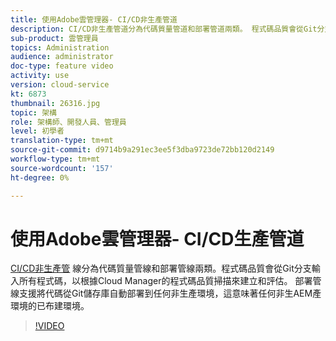 ```yaml
---
title: 使用Adobe雲管理器- CI/CD非生產管道
description: CI/CD非生產管道分為代碼質量管道和部署管道兩類。 程式碼品質會從Git分支輸入所有程式碼，以根據Cloud Manager的程式碼品質掃描來建立和評估。 部署管線支援將代碼從Git儲存庫自動部署到任何非生產環境，這意味著任何非生AEM產環境的已布建環境。
sub-product: 雲管理員
topics: Administration
audience: administrator
doc-type: feature video
activity: use
version: cloud-service
kt: 6873
thumbnail: 26316.jpg
topic: 架構
role: 架構師、開發人員、管理員
level: 初學者
translation-type: tm+mt
source-git-commit: d9714b9a291ec3ee5f3dba9723de72bb120d2149
workflow-type: tm+mt
source-wordcount: '157'
ht-degree: 0%

---
```



# 使用Adobe雲管理器- CI/CD生產管道

[CI/CD非生產管](https://experienceleague.adobe.com/docs/experience-manager-cloud-manager/using/how-to-use/configuring-pipeline.html?lang=en#non-production-%26-code-quality-only-pipelines) 線分為代碼質量管線和部署管線兩類。程式碼品質會從Git分支輸入所有程式碼，以根據Cloud Manager的程式碼品質掃描來建立和評估。 部署管線支援將代碼從Git儲存庫自動部署到任何非生產環境，這意味著任何非生AEM產環境的已布建環境。

>[!VIDEO](https://video.tv.adobe.com/v/26316/?quality=12&learn=on)
